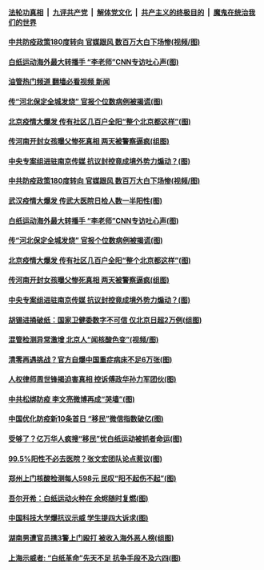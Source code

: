 ####  [法轮功真相](../../../../basic/blob/master/README.md?t=12110802) &nbsp;|&nbsp; [九评共产党](../../../../9ping.md/blob/master/README.md?t=12110802) &nbsp;|&nbsp; [解体党文化](../../../../jtdwh.md/blob/master/README.md?t=12110802)  &nbsp;|&nbsp; [共产主义的终极目的](../../../../gczydzjmd.md/blob/master/README.md?t=12110802) &nbsp;|&nbsp; [魔鬼在统治我们的世界](../../../../mgztzwmdsj.md/blob/master/README.md?t=12110802) 

#### [中共防疫政策180度转向 官媒跟风 数百万大白下场惨(视频/图)](../pages/p1/1023826.md?t=12110802) 

#### [白纸运动海外最大转播手 “李老师”CNN专访吐心声(图)](../pages/p1/1023820.md?t=12110802) 

#### [油管热门频道 翻墙必看视频 新闻](http://129.146.143.75:81/youtube.html?12110802)

#### [传“河北保定全城发烧” 官报个位数病例被揭谎(图)](../pages/p1/1023803.md?t=12110802) 

#### [北京疫情大爆发 传有社区几百户全阳“整个北京都这样”(图)](../pages/p1/1023790.md?t=12110802) 

#### [传河南开封女孩曝父惨死真相 两天被警察逼疯(组图)](../pages/p1/1023730.md?t=12110802) 

#### [中央专案组进驻南京传媒 抗议封控竟成境外势力煽动？(图)](../pages/p1/1023751.md?t=12110802) 

#### [中共防疫政策180度转向 官媒跟风 数百万大白下场惨(视频/图)](../pages/p1/1023826.md?t=12110802) 

#### [武汉疫情大爆发 传武大医院日检人数一半阳性(图)](../pages/p1/1023824.md?t=12110802) 

#### [白纸运动海外最大转播手 “李老师”CNN专访吐心声(图)](../pages/p1/1023820.md?t=12110802) 

#### [传“河北保定全城发烧” 官报个位数病例被揭谎(图)](../pages/p1/1023803.md?t=12110802) 

#### [北京疫情大爆发 传有社区几百户全阳“整个北京都这样”(图)](../pages/p1/1023790.md?t=12110802) 

#### [传河南开封女孩曝父惨死真相 两天被警察逼疯(组图)](../pages/p1/1023730.md?t=12110802) 

#### [中央专案组进驻南京传媒 抗议封控竟成境外势力煽动？(图)](../pages/p1/1023751.md?t=12110802) 

#### [胡锡进捅破纸：国家卫健委数字不可信 仅北京日超2万例(组图)](../pages/p1/1023715.md?t=12110802) 

#### [混管检测异常激增 北京人“闻核酸色变”(视频/图)](../pages/p1/1023690.md?t=12110802) 

#### [清零再遇挑战？官方自爆中国重症病床不足6万张(图)](../pages/p1/1023687.md?t=12110802) 

#### [人权律师周世锋揭迫害真相 控诉傅政华孙力军团伙(图)](../pages/p1/1023659.md?t=12110802) 

#### [中共松绑防疫&nbsp;李文亮微博再成“哭墙”(图)](../pages/p1/1023644.md?t=12110802) 

#### [中国优化防疫新10条首日 “移民”微信指数破亿(图)](../pages/p1/1023655.md?t=12110802) 

#### [受够了？亿万华人疯搜“移民”忧白纸运动被抓者命运(图)](../pages/p1/1023657.md?t=12110802) 

#### [99.5%阳性不必去医院？张文宏团队论点惹议(图)](../pages/p1/1023654.md?t=12110802) 

#### [郑州上门核酸检测每人598元 民叹“阳不起伤不起”(图)](../pages/p1/1023634.md?t=12110802) 

#### [吾尔开希：白纸运动火种在 余烬随时复燃(图)](../pages/p1/1023633.md?t=12110802) 

#### [中国科技大学爆抗议示威 学生提四大诉求(图)](../pages/p1/1023620.md?t=12110802) 

#### [湖南男遭官员携3警上门殴打 被收入海外恶人榜(组图)](../pages/p1/1023588.md?t=12110802) 

#### [上海示威者: “白纸革命”先天不足 抗争手段不及六四(图)](../pages/p1/1023582.md?t=12110802) 

<img src='http://gfw-breaker.win/goodnews/indexes/p1.md' width='0px' height='0px'/>
